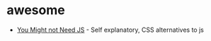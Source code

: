 # awesome
* [You Might not Need JS](http://youmightnotneedjs.com) - Self explanatory, CSS alternatives to js
